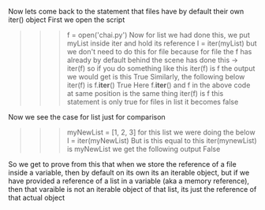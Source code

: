 Now lets come back to the statement that files have by default their own iter() object
First we open the script 
>>> f = open('chai.py')
Now for list we had done this, we put myList inside iter and hold its reference
>>> I = iter(myList)
but we don't need to do this for file because for file the f has already by default behind the scene has done this -> iter(f)
so if you do something like this
>>> iter(f) is f
the output we would get is this 
True
Similarly, the following below
>>> iter(f) is f.__iter__()
True
Here f.__iter__() and f in the above code at same position is the same thing
>>> iter(f) is f this statement is only true for files in list it becomes false

Now we see the case for list just for comparison
>>> myNewList = [1, 2, 3]
for this list we were doing the below
>>> I = iter(myNewList)
But is this equal to this 
>>> iter(mynewList) is myNewList
we get the following output
False
>>>

So we get to prove from this that when we store the reference of a file inside a variable, then by default on its own its an iterable object, but if we have provided a reference of a list in a variable (aka a memory reference), then that varaible is not an iterable object of that list, its just the reference of that actual object